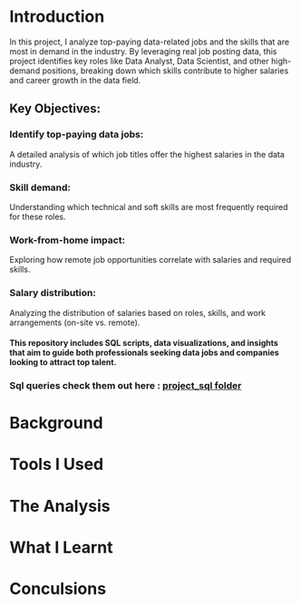 # Introduction

In this project, I analyze top-paying data-related jobs and the skills that are most in demand in the industry. By leveraging real job posting data, this project identifies key roles like Data Analyst, Data Scientist, and other high-demand positions, breaking down which skills contribute to higher salaries and career growth in the data field.

## Key Objectives:

### Identify top-paying data jobs:
 A detailed analysis of which job titles offer the highest salaries in the data industry.
### Skill demand:
 Understanding which technical and soft skills are most frequently required for these roles.
### Work-from-home impact:
 Exploring how remote job opportunities correlate with salaries and required skills.
### Salary distribution: 
Analyzing the distribution of salaries based on roles, skills, and work arrangements (on-site vs. remote).

#### This repository includes SQL scripts, data visualizations, and insights that aim to guide both professionals seeking data jobs and companies looking to attract top talent.

### Sql queries check them out here : [project_sql folder](/Project_sql/)


# Background

# Tools I Used

# The Analysis

# What I Learnt

# Conculsions
